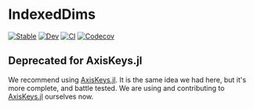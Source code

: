 # IndexedDims

[![Stable](https://img.shields.io/badge/docs-stable-blue.svg)](https://invenia.github.io/IndexedDims.jl/stable)
[![Dev](https://img.shields.io/badge/docs-dev-blue.svg)](https://invenia.github.io/IndexedDims.jl/dev)
[![CI](https://github.com/Invenia/IndexedDims.jl/workflows/CI/badge.svg)](https://github.com/Invenia/IndexedDims.jl/actions?query=workflow%3ACI)
[![Codecov](https://codecov.io/gh/invenia/IndexedDims.jl/branch/master/graph/badge.svg)](https://codecov.io/gh/invenia/IndexedDims.jl)

## Deprecated for AxisKeys.jl
We recommend using [AxisKeys.jl](https://github.com/mcabbott/AxisKeys.jl/).
It is the same idea we had here, but it's more complete, and battle tested.
We are using and contributing to [AxisKeys.jl](https://github.com/mcabbott/AxisKeys.jl/) ourselves now.
